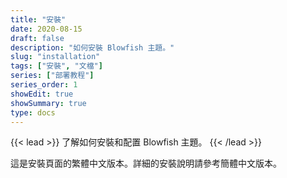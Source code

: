 ```yaml
---
title: "安裝"
date: 2020-08-15
draft: false
description: "如何安裝 Blowfish 主題。"
slug: "installation"
tags: ["安裝", "文檔"]
series: ["部署教程"]
series_order: 1
showEdit: true
showSummary: true
type: docs
---
```


{{< lead >}}
了解如何安裝和配置 Blowfish 主題。
{{< /lead >}}

這是安裝頁面的繁體中文版本。詳細的安裝說明請參考簡體中文版本。